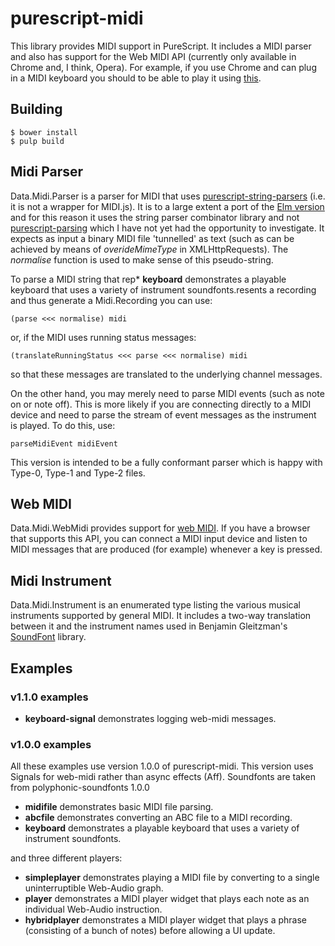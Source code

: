 purescript-midi
===============

This library provides MIDI support in PureScript.  It includes a MIDI parser and also has support for the Web MIDI API (currently only available in Chrome and, I think, Opera). For example, if you use Chrome and can plug in a MIDI keyboard you should to be able to play it using [this](http://www.tradtunedb.org.uk:8601/).

## Building

    $ bower install   
    $ pulp build

## Midi Parser

Data.Midi.Parser is a parser for MIDI that uses [purescript-string-parsers](https://pursuit.purescript.org/packages/purescript-string-parsers/2.1.0) (i.e. it is not a wrapper for MIDI.js).  It is to a large extent a port of the [Elm version](http://package.elm-lang.org/packages/newlandsvalley/elm-comidi/latest) and for this reason it uses the string parser combinator library and not [purescript-parsing](https://pursuit.purescript.org/packages/purescript-parsing/3.0.0) which I have not yet had the opportunity to investigate. It expects as input a binary MIDI file 'tunnelled' as text (such as can be achieved by means of _overideMimeType_ in XMLHttpRequests). The _normalise_ function is used to make sense of this pseudo-string.

To parse a MIDI string that rep* __keyboard__ demonstrates a playable keyboard that uses a variety of instrument soundfonts.resents a recording and thus generate a Midi.Recording you can use:

    (parse <<< normalise) midi

or, if the MIDI uses running status messages:

    (translateRunningStatus <<< parse <<< normalise) midi

so that these messages are translated to the underlying channel messages.

On the other hand, you may merely need to parse MIDI events (such as note on or note off). This is more likely if you are connecting directly to a MIDI device and need to parse the stream of event messages as the instrument is played.  To do this, use:

    parseMidiEvent midiEvent

This version is intended to be a fully conformant parser which is happy with Type-0, Type-1 and Type-2 files.

## Web MIDI

Data.Midi.WebMidi provides support for [web MIDI](https://www.w3.org/TR/webmidi/).  If you have a browser that supports this API, you can connect a MIDI input device and listen to MIDI messages that are produced (for example) whenever a key is pressed.

## Midi Instrument

Data.Midi.Instrument is an enumerated type listing the various musical instruments supported by general MIDI. It includes a two-way translation between it and the instrument names used in Benjamin Gleitzman's [SoundFont](http://gleitz.github.io/midi-js-soundfonts/FluidR3_GM/names.json) library.

## Examples

### v1.1.0 examples

* __keyboard-signal__ demonstrates logging web-midi messages.

### v1.0.0 examples

All these examples use version 1.0.0 of purescript-midi.  This version uses Signals for web-midi rather than async effects (Aff). Soundfonts are taken from polyphonic-soundfonts 1.0.0

* __midifile__ demonstrates basic MIDI file parsing.
* __abcfile__ demonstrates converting an ABC file to a MIDI recording.
* __keyboard__ demonstrates a playable keyboard that uses a variety of instrument soundfonts.

and three different players: 

* __simpleplayer__ demonstrates playing a MIDI file by converting to a single uninterruptible Web-Audio graph.
* __player__ demonstrates a MIDI player widget that plays each note as an individual Web-Audio instruction.
* __hybridplayer__ demonstrates a MIDI player widget that plays a phrase (consisting of a bunch of notes) before allowing a UI update.

